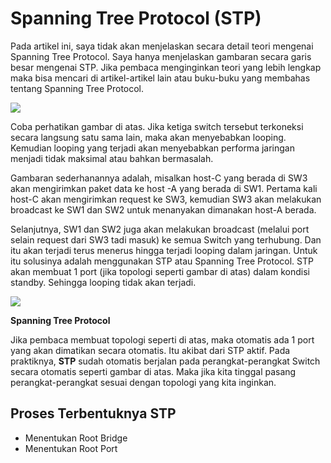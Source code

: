 # Spanning Tree Protocol (STP)
Pada artikel ini, saya tidak akan menjelaskan secara detail teori mengenai Spanning Tree Protocol. Saya hanya menjelaskan gambaran secara garis besar mengenai STP. Jika pembaca menginginkan teori yang lebih lengkap maka bisa mencari di artikel-artikel lain atau buku-buku yang membahas tentang Spanning Tree Protocol.

<img src="https://drive.google.com/uc?export=view&id=1_56CQRE3QflKGpGxlVw3XZ7BCFcE5Fnk">

Coba perhatikan gambar di atas. Jika ketiga switch tersebut terkoneksi secara langsung satu sama lain, maka akan menyebabkan looping. Kemudian looping yang terjadi akan menyebabkan performa jaringan menjadi tidak maksimal atau bahkan bermasalah.<br>

Gambaran sederhanannya adalah, misalkan host-C yang berada di SW3 akan mengirimkan paket data ke host -A yang berada di SW1. Pertama kali host-C akan mengirimkan request ke SW3, kemudian SW3 akan melakukan broadcast ke SW1 dan SW2 untuk menanyakan dimanakan host-A berada.<br>

Selanjutnya, SW1 dan SW2 juga akan melakukan broadcast (melalui port selain request dari SW3 tadi masuk) ke semua Switch yang terhubung. Dan itu akan terjadi terus menerus hingga terjadi looping dalam jaringan. Untuk itu solusinya adalah menggunakan STP atau Spanning Tree Protocol. STP akan membuat 1 port (jika topologi seperti gambar di atas) dalam kondisi standby. Sehingga looping tidak akan terjadi.<br>

<img src="https://drive.google.com/uc?export=view&id=1dLlddBCa7QrmJJPZLSjXaxIKbOos4NWa">

<b>Spanning Tree Protocol</b><br>

Jika pembaca membuat topologi seperti di atas, maka otomatis ada 1 port yang akan dimatikan secara otomatis. Itu akibat dari STP aktif. Pada praktiknya, <b>STP</b> sudah otomatis berjalan pada perangkat-perangkat Switch secara otomatis seperti gambar di atas. Maka jika kita tinggal pasang perangkat-perangkat sesuai dengan topologi yang kita inginkan.<br>

## Proses Terbentuknya STP

- Menentukan Root Bridge
- Menentukan Root Port




